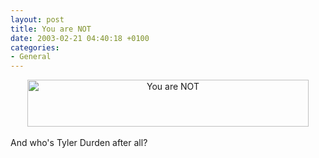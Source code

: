 ```yaml
---
layout: post
title: You are NOT
date: 2003-02-21 04:40:18 +0100
categories:
- General
---
```

<p><center><img src="http://www.rusiczki.net/blog/blogpics/youarenot.gif" width="450" height="75" border="0" alt="You are NOT" class="image"/></center><br />
And who's Tyler Durden after all?</p>
